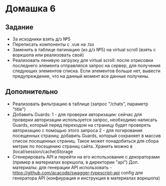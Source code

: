 # Домашка 6 #

## Задание ##
+ За исходники взять д/з №5 
+ Переписать компоненты с .vue на .tsx 
+ Заменить в таблице пагинацию (из д/з №5) на virtual scroll (взять с воркшопа или реализовать свой)
+ Реализовать ленивую загрузку для virtual scroll: после отрисовки последнего элемента отправлялся запрос на сервер, для получения следующих элементов списка. Если элементов больше нет, вывести предупреждение, что на данный момент все данные получены.

## Дополнительно ##
+ Реализовать фильтрацию в таблице (запрос "/chats", параметр "title")
+ Добавить Guards:
  1 - для проверки авторизации: сейчас для проверки авторизации используется запрос, необходимо написать Guards, который перед переходом на страницу будет проверять авторизацию с помощью этого запроса
  2 - для логирования посещенных страниц: добавить Guards, который сохраняет в массив список посещенных страниц. Такое может понадобиться для сбора метрик по посещению страниц сайта. Хранить можно в (local/session/cache)Storage
+ Сгенерировать API и перейти на его использование с декораторами (пример в материалах воркшопа, в директории "api")
  Доп. материалы:
  для генерации API использовать - https://github.com/acacode/swagger-typescript-api
  config для генератора API (конфиурация и инструкция в материалах воркшопа)